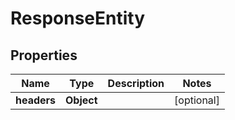 

# ResponseEntity


## Properties

| Name | Type | Description | Notes |
|------------ | ------------- | ------------- | -------------|
|**headers** | **Object** |  |  [optional] |



